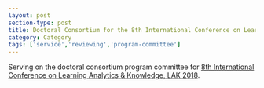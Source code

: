 ```yaml
---
layout: post
section-type: post
title: Doctoral Consortium for the 8th International Conference on Learning Analytics & Knowledge, LAK 2018
category: Category
tags: ['service','reviewing','program-committee']
---
```

Serving on the doctoral consortium program committee for [8th International Conference on Learning Analytics & Knowledge, LAK 2018](http://lak18.solaresearch.org/).
